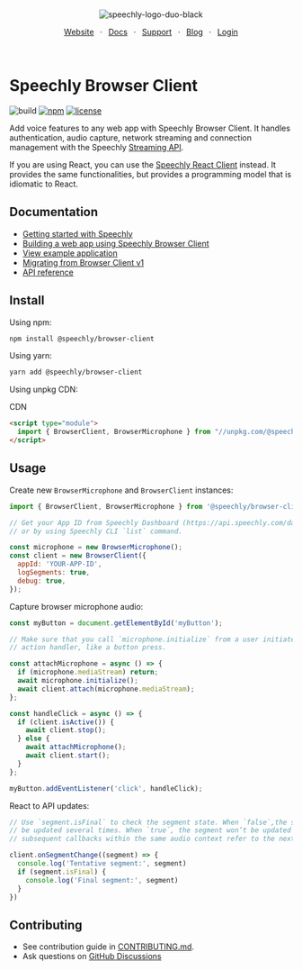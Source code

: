 <div align="center" markdown="1">
<br/>

![speechly-logo-duo-black](https://user-images.githubusercontent.com/2579244/193574443-130d16d6-76f1-4401-90f2-0ed753b39bc0.svg)

[Website](https://www.speechly.com/)
&ensp;&middot;&ensp;
[Docs](https://docs.speechly.com/)
&ensp;&middot;&ensp;
[Support](https://github.com/speechly/speechly/discussions)
&ensp;&middot;&ensp;
[Blog](https://www.speechly.com/blog/)
&ensp;&middot;&ensp;
[Login](https://api.speechly.com/dashboard/)

<br/>
</div>

# Speechly Browser Client

![build](https://img.shields.io/github/actions/workflow/status/speechly/speechly/build.yaml?branch=main&logo=github)
[![npm](https://img.shields.io/npm/v/@speechly/browser-client?color=cb3837&logo=npm)](https://www.npmjs.com/package/@speechly/browser-client)
[![license](http://img.shields.io/:license-mit-blue.svg)](/LICENSE)

Add voice features to any web app with Speechly Browser Client. It handles authentication, audio capture, network streaming and connection management with the Speechly [Streaming API](https://docs.speechly.com/reference/streaming-api).

If you are using React, you can use the [Speechly React Client](https://github.com/speechly/speechly/tree/main/libraries/react-client) instead. It provides the same functionalities, but provides a programming model that is idiomatic to React.

## Documentation

- [Getting started with Speechly](https://docs.speechly.com/basics/getting-started/)
- [Building a web app using Speechly Browser Client](https://docs.speechly.com/reference/client-libraries/browser-client)
- [View example application](https://github.com/speechly/speechly/tree/main/examples/browser-client-example)
- [Migrating from Browser Client v1](https://www.speechly.com/blog/speechly-browser-client-v2-released)
- [API reference](https://github.com/speechly/speechly/blob/main/libraries/browser-client/docs/classes/client.BrowserClient.md)

## Install

Using npm:

```bash
npm install @speechly/browser-client
```

Using yarn:

```bash
yarn add @speechly/browser-client
```

Using unpkg CDN:

CDN

```html
<script type="module">
  import { BrowserClient, BrowserMicrophone } from "//unpkg.com/@speechly/browser-client?module=true"
</script>
```

## Usage

Create new `BrowserMicrophone` and `BrowserClient` instances:

```js
import { BrowserClient, BrowserMicrophone } from '@speechly/browser-client';

// Get your App ID from Speechly Dashboard (https://api.speechly.com/dashboard/)
// or by using Speechly CLI `list` command.

const microphone = new BrowserMicrophone();
const client = new BrowserClient({
  appId: 'YOUR-APP-ID',
  logSegments: true,
  debug: true,
});
```

Capture browser microphone audio:

```js
const myButton = document.getElementById('myButton');

// Make sure that you call `microphone.initialize` from a user initiated
// action handler, like a button press.

const attachMicrophone = async () => {
  if (microphone.mediaStream) return;
  await microphone.initialize();
  await client.attach(microphone.mediaStream);
};

const handleClick = async () => {
  if (client.isActive()) {
    await client.stop();
  } else {
    await attachMicrophone();
    await client.start();
  }
};

myButton.addEventListener('click', handleClick);
```

React to API updates:

```js
// Use `segment.isFinal` to check the segment state. When `false`,the segment might
// be updated several times. When `true`, the segment won’t be updated anymore and 
// subsequent callbacks within the same audio context refer to the next segment.

client.onSegmentChange((segment) => {
  console.log('Tentative segment:', segment)
  if (segment.isFinal) {
    console.log('Final segment:', segment)
  }
})
```

## Contributing

- See contribution guide in [CONTRIBUTING.md](/CONTRIBUTING.md).
- Ask questions on [GitHub Discussions](https://github.com/speechly/speechly/discussions)
